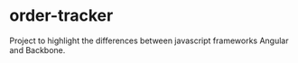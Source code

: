 order-tracker
=============

Project to highlight the differences between javascript frameworks Angular and Backbone.
